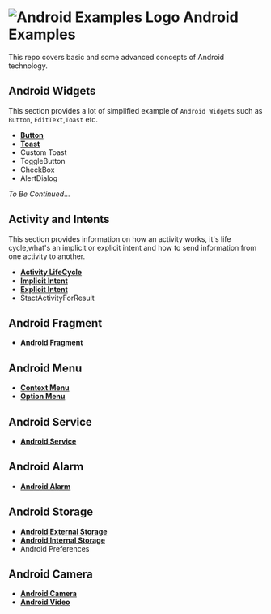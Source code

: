 # ![Android Examples Logo](https://github.com/fouliex/AndroidExamples/blob/master/Resources/images/AndroidExamplesLogo.jpg) Android Examples

This repo covers basic and some advanced concepts of Android technology.

## Android Widgets
This section provides  a lot of simplified example of `Android Widgets` such as `Button`, `EditText`,`Toast` etc.
* [**Button**](https://github.com/fouliex/AndroidExamples/tree/master/1.AndroidWidgets/AndroidButton)
* [**Toast**](https://github.com/fouliex/AndroidExamples/tree/master/1.AndroidWidgets/AndroidToast)
* Custom Toast
* ToggleButton
* CheckBox
* AlertDialog

 _To Be Continued_...


## Activity and Intents
This section provides information on how an activity works, it's life cycle,what's an implicit or explicit intent and how to send information from one activity to another.
*	[**Activity LifeCycle**](https://github.com/fouliex/AndroidExamples/tree/master/2.AndroidActivityAndIntents/AndroidActivity)
*	[**Implicit Intent**](https://github.com/fouliex/AndroidExamples/tree/master/2.AndroidActivityAndIntents/AndroidIntents)
*	[**Explicit Intent**](https://github.com/fouliex/AndroidExamples/tree/master/2.AndroidActivityAndIntents/AndroidIntents)
* 	StactActivityForResult

## Android Fragment
* [**Android Fragment**](https://github.com/fouliex/AndroidExamples/tree/master/3.AndroidFragments/AndroidFragment)

## Android Menu
* [**Context Menu**](https://github.com/fouliex/AndroidExamples/tree/master/4.AndroidMenu/ContextMenu)
* [**Option Menu**](https://github.com/fouliex/AndroidExamples/tree/master/4.AndroidMenu/OptionMenu)

## Android Service
* [**Android Service**](https://github.com/fouliex/AndroidExamples/tree/master/5.AndroidService/AndroidService)

## Android Alarm
* [**Android Alarm**](https://github.com/fouliex/AndroidExamples/tree/master/6.AndroidAlarm/AndroidAlarm)

## Android Storage
* [**Android External Storage**](https://github.com/fouliex/AndroidExamples/tree/master/7.AndroidStorage/AndroidExternalStorage)
* [**Android Internal Storage**](https://github.com/fouliex/AndroidExamples/tree/master/7.AndroidStorage/AndroidInternalStorage)
* Android Preferences

## Android Camera
* [**Android Camera**](https://github.com/fouliex/AndroidExamples/tree/master/10.AndroidCamera/AndroidCamera)
* [**Android Video**](https://github.com/fouliex/AndroidExamples/tree/master/10.AndroidCamera/AndroidVideo)
